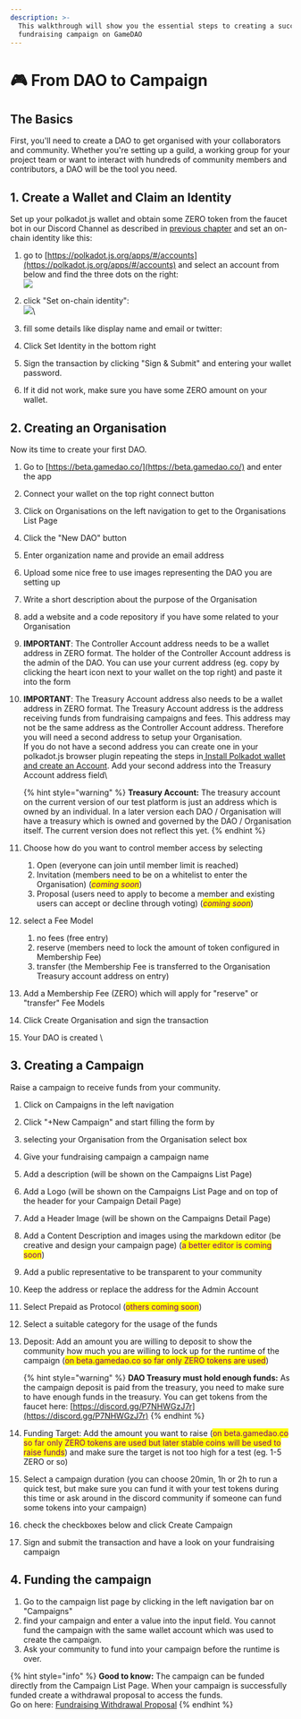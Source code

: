 ```yaml
---
description: >-
  This walkthrough will show you the essential steps to creating a successful
  fundraising campaign on GameDAO
---
```


# 🎮 From DAO to Campaign

## The Basics

First, you'll need to create a DAO to get organised with your collaborators and community. Whether you're setting up a guild, a working group for your project team or want to interact with hundreds of community members and contributors, a DAO will be the tool you need.

## 1. Create a Wallet and Claim an Identity

Set up your polkadot.js wallet and obtain some ZERO token from the faucet bot in our Discord Channel as described in [previous chapter](broken-reference) and set an on-chain identity like this:

1. go to [https://polkadot.js.org/apps/#/accounts](https://polkadot.js.org/apps/#/accounts) and select an account from below and find the three dots on the right:\
   ![](<../.gitbook/assets/image (5) (1) (1).png>)
2. click "Set on-chain identity":\
   ![](<../.gitbook/assets/image (4) (1) (1).png>)\

3. fill some details like display name and email or twitter:\
   <img src="../.gitbook/assets/image (6) (1) (1).png" alt="" data-size="original">
4. Click Set Identity in the bottom right
5. Sign the transaction by clicking "Sign & Submit" and entering your wallet password.
6. If it did not work, make sure you have some ZERO amount on your wallet.

## 2. Creating an Organisation

Now its time to create your first DAO.

1. Go to [https://beta.gamedao.co/](https://beta.gamedao.co/) and enter the app
2. Connect your wallet on the top right connect button
3. Click  on Organisations on the left navigation to get to the Organisations List Page
4. Click the "New DAO" button
5. Enter organization name and provide an email address
6. Upload some nice free to use images representing the DAO you are setting up
7. &#x20;Write a short description about the purpose of the Organisation
8. add a website and a code repository if you have some related to your Organisation
9. **IMPORTANT**: The Controller Account address needs to be a wallet address in ZERO format. The holder of the Controller Account address is the admin of the DAO. You can use your current address (eg. copy by clicking the heart icon next to your wallet on the top right) and paste it into the form
10. **IMPORTANT**: The Treasury Account address also needs to be a wallet address in ZERO format. The Treasury Account address is the address receiving funds from fundraising campaigns and fees. This address may not be the same address as the Controller Account address. Therefore you will need a second address to setup your Organisation. \
    If you do not have a second address you can create one in your polkadot.js browser plugin repeating the steps in[ Install Polkadot wallet and create an Account](broken-reference).  Add your second address into the Treasury Account address field\


    {% hint style="warning" %}
    **Treasury Account:** The treasury account on the current version of our test platform is just an address which is owned by an individual. In a later version each DAO / Organisation will have a treasury which is owned and governed by the DAO / Organisation itself. The current version does not reflect this yet.&#x20;
    {% endhint %}
11. Choose how do you want to control member access by selecting&#x20;
    1. Open (everyone can join until member limit is reached)
    2. Invitation (members need to be on a whitelist to enter the Organisation) (_<mark style="color:purple;">coming soon</mark>_)
    3. Proposal (users need to apply to become a member and existing users can accept or decline through voting) (_<mark style="color:purple;">coming soon</mark>_)
12. select a Fee Model
    1. no fees (free entry)
    2. reserve (members need to lock the amount of token configured in Membership Fee)
    3. transfer (the Membership Fee is transferred to the Organisation Treasury account address  on entry)
13. Add a Membership Fee (ZERO) which will apply for "reserve" or "transfer" Fee Models
14. Click Create Organisation and sign the transaction
15. Your DAO is created \


## 3. Creating a Campaign

Raise a campaign to receive funds from your community.

1. Click on Campaigns in the left navigation
2. Click "+New Campaign" and start filling the form by
3. selecting your Organisation from the Organisation select box
4. Give your fundraising campaign a campaign name
5. Add a description  (will be shown on the Campaigns List Page)
6. Add a Logo  (will be shown on the Campaigns List Page and on top of the header for your Campaign Detail Page)
7. Add a Header Image (will be shown on the Campaigns Detail Page)
8. Add a Content Description and images using the markdown editor (be creative and design your campaign page) (<mark style="color:purple;">a better editor is coming soon</mark>)
9. Add a public representative to be transparent to your community
10. Keep the address or replace the address for the Admin Account&#x20;
11. Select Prepaid as Protocol (<mark style="color:purple;">others coming soon</mark>)
12. Select a suitable category for the usage of the funds
13. Deposit: Add an amount you are willing to deposit to show the community how much you are willing to lock up for the runtime of the campaign  (<mark style="color:purple;">on beta.gamedao.co so far only ZERO tokens are used</mark>)&#x20;

    {% hint style="warning" %}
    **DAO Treasury must hold enough funds:** As the campaign deposit is paid from the treasury, you need to make sure to have enough funds in the treasury. You can get tokens from the faucet here:  [https://discord.gg/P7NHWGzJ7r](https://discord.gg/P7NHWGzJ7r)
    {% endhint %}


14. Funding Target: Add the amount you want to raise (<mark style="color:purple;">on beta.gamedao.co so far only ZERO tokens are used but later stable coins will be used to raise funds</mark>) and make sure the target is not too high for a test (eg. 1-5 ZERO or so)
15. Select a campaign duration (you can choose 20min, 1h or 2h to run a quick test, but make sure you can fund it with your test tokens during this time or ask around in the discord community if someone can fund some tokens into your campaign)
16. check the checkboxes below and click Create Campaign
17. Sign and submit the transaction and have a look on your fundraising campaign

## 4. Funding the campaign

1. Go to the campaign list page by clicking in the left navigation bar on "Campaigns"
2. find your campaign and enter a value into the input field. You cannot fund the campaign with the same wallet account which was used to create the campaign.
3. Ask your community to fund into your campaign before the runtime is over.&#x20;



{% hint style="info" %}
**Good to know:** The campaign can be funded directly from the Campaign List Page. When your campaign is successfully funded create a withdrawal proposal to access the funds.\
Go on here: [Fundraising Withdrawal Proposal](broken-reference)
{% endhint %}

